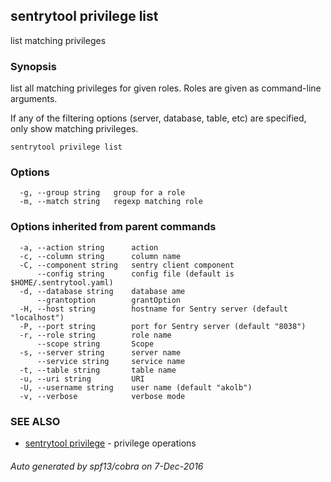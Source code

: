 ## sentrytool privilege list

list matching privileges

### Synopsis


list all matching privileges for given roles.
Roles are given as command-line arguments.

If any of the filtering options (server, database, table, etc) are specified,
  only show matching privileges.

```
sentrytool privilege list
```

### Options

```
  -g, --group string   group for a role
  -m, --match string   regexp matching role
```

### Options inherited from parent commands

```
  -a, --action string      action
  -c, --column string      column name
  -C, --component string   sentry client component
      --config string      config file (default is $HOME/.sentrytool.yaml)
  -d, --database string    database ame
      --grantoption        grantOption
  -H, --host string        hostname for Sentry server (default "localhost")
  -P, --port string        port for Sentry server (default "8038")
  -r, --role string        role name
      --scope string       Scope
  -s, --server string      server name
      --service string     service name
  -t, --table string       table name
  -u, --uri string         URI
  -U, --username string    user name (default "akolb")
  -v, --verbose            verbose mode
```

### SEE ALSO
* [sentrytool privilege](sentrytool_privilege.md)	 - privilege operations

###### Auto generated by spf13/cobra on 7-Dec-2016
